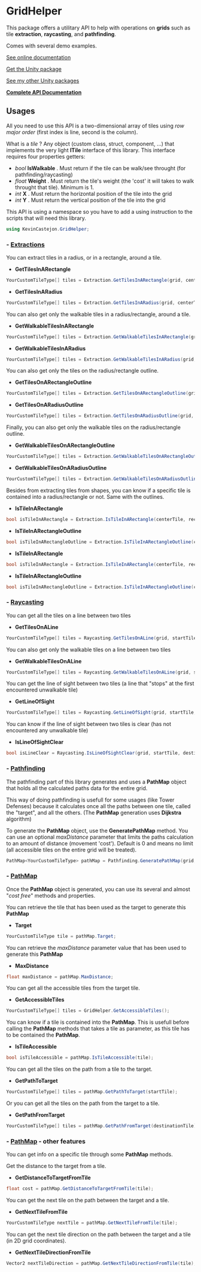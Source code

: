 # GridHelper

This package offers a utilitary API to help with operations on **grids** such as tile **extraction**, **raycasting**, and **pathfinding**.

Comes with several demo examples.

[See online documentation](https://kevincastejon.github.io/Unity-GridHelper/)

[Get the Unity package](https://github.com/kevincastejon/Unity-GridHelper/releases/latest)

[See my other Unity packages](https://assetstore.unity.com/publishers/46935)

**[Complete API Documentation](https://kevincastejon.fr/demos/Documentations/Unity-GridHelper/)**

## Usages

All you need to use this API is a two-dimensional array of tiles using *row major order* (first index is line, second is the column).

What is a *tile* ? Any object (custom class, struct, component, ...) that implements the very light **ITile** interface of this library. This interface requires four properties getters:
- *bool* **IsWalkable** . Must return if the tile can be walk/see throught (for pathfinding/raycasting)
- *float* **Weight** . Must return the tile's weight (the 'cost' it will takes to walk throught that tile). Minimum is 1.
- *int* **X** . Must return the horizontal position of the tile into the grid
- *int* **Y** . Must return the vertical position of the tile into the grid

This API is using a namespace so you have to add a using instruction to the scripts that will need this library.
```cs
using KevinCastejon.GridHelper;
```

### - <u>Extractions</u>

You can extract tiles in a radius, or in a rectangle, around a tile.

- **GetTilesInARectangle**
```cs
YourCustomTileType[] tiles = Extraction.GetTilesInARectangle(grid, centerTile, rectangleSize);
```
- **GetTilesInARadius**
```cs
YourCustomTileType[] tiles = Extraction.GetTilesInARadius(grid, centerTile, radius);
```

You can also get only the walkable tiles in a radius/rectangle, around a tile.

- **GetWalkableTilesInARectangle**
```cs
YourCustomTileType[] tiles = Extraction.GetWalkableTilesInARectangle(grid, centerTile, rectangleSize);
```
- **GetWalkableTilesInARadius**
```cs
YourCustomTileType[] tiles = Extraction.GetWalkableTilesInARadius(grid, centerTile, radius);
```

You can also get only the tiles on the radius/rectangle outline.

- **GetTilesOnARectangleOutline**
```cs
YourCustomTileType[] tiles = Extraction.GetTilesOnARectangleOutline(grid, centerTile, rectangleSize);
```
- **GetTilesOnARadiusOutline**
```cs
YourCustomTileType[] tiles = Extraction.GetTilesOnARadiusOutline(grid, centerTile, radius);
```

Finally, you can also get only the walkable tiles on the radius/rectangle outline.

- **GetWalkableTilesOnARectangleOutline**
```cs
YourCustomTileType[] tiles = Extraction.GetWalkableTilesOnARectangleOutline(grid, centerTile, rectangleSize);
```
- **GetWalkableTilesOnARadiusOutline**
```cs
YourCustomTileType[] tiles = Extraction.GetWalkableTilesOnARadiusOutline(grid, centerTile, radius);
```

Besides from extracting tiles from shapes, you can know if a specific tile is contained into a radius/rectangle or not. Same with the outlines.

- **IsTileInARectangle**
```cs
bool isTileInARectangle = Extraction.IsTileInARectangle(centerTile, rectangleSize);
```
- **IsTileInARectangleOutline**
```cs
bool isTileInARectangleOutline = Extraction.IsTileInARectangleOutline(centerTile, radius);
```
- **IsTileInARectangle**
```cs
bool isTileInARectangle = Extraction.IsTileInARectangle(centerTile, rectangleSize);
```
- **IsTileInARectangleOutline**
```cs
bool isTileInARectangleOutline = Extraction.IsTileInARectangleOutline(centerTile, radius);
```

### - <u>Raycasting</u>

You can get all the tiles on a line between two tiles

- **GetTilesOnALine**
```cs
YourCustomTileType[] tiles = Raycasting.GetTilesOnALine(grid, startTile, destinationTile);
```

You can also get only the walkable tiles on a line between two tiles

- **GetWalkableTilesOnALine**
```cs
YourCustomTileType[] tiles = Raycasting.GetWalkableTilesOnALine(grid, startTile, destinationTile);
```

You can get the line of sight between two tiles (a line that "stops" at the first encountered unwalkable tile)

- **GetLineOfSight**
```cs
YourCustomTileType[] tiles = Raycasting.GetLineOfSight(grid, startTile, destinationTile);
```

You can know if the line of sight between two tiles is clear (has not encountered any unwalkable tile)

- **IsLineOfSightClear**
```cs
bool isLineClear = Raycasting.IsLineOfSightClear(grid, startTile, destinationTile);
```

### - <u>Pathfinding</u>

The pathfinding part of this library generates and uses a **PathMap** object that holds all the calculated paths data for the entire grid.

This way of doing pathfinding is usefull for some usages (like Tower Defenses) because it calculates once all the paths between one tile, called the "target", and all the others. (The **PathMap** generation uses **Dijkstra** algorithm)

To generate the **PathMap** object, use the **GeneratePathMap** method. You can use an optional *maxDistance* parameter that limits the paths calculation to an amount of distance (movement 'cost'). Default is 0 and means no limit (all accessible tiles on the entire grid will be treated).

```cs
PathMap<YourCustomTileType> pathMap = Pathfinding.GeneratePathMap(grid, targetTile, maxDistance);
```

### - <u>PathMap</u>

Once the **PathMap** object is generated, you can use its several and almost "*cost free*" methods and properties.

You can retrieve the tile that has been used as the target to generate this **PathMap**

- **Target**
```cs
YourCustomTileType tile = pathMap.Target;
```

You can retrieve the *maxDistance* parameter value that has been used to generate this **PathMap**

- **MaxDistance**
```cs
float maxDistance = pathMap.MaxDistance;
```

You can get all the accessible tiles from the target tile.

- **GetAccessibleTiles**
```cs
YourCustomTileType[] tiles = GridHelper.GetAccessibleTiles();
```

You can know if a tile is contained into the **PathMap**. This is usefull before calling the **PathMap** methods that takes a tile as parameter, as this tile has to be contained the **PathMap**.

- **IsTileAccessible**
```cs
bool isTileAccessible = pathMap.IsTileAccessible(tile);
```

You can get all the tiles on the path from a tile to the target.

- **GetPathToTarget**
```cs
YourCustomTileType[] tiles = pathMap.GetPathToTarget(startTile);
```

Or you can get all the tiles on the path from the target to a tile.

- **GetPathFromTarget**
```cs
YourCustomTileType[] tiles = pathMap.GetPathFromTarget(destinationTile);
```

### - <u>PathMap</u> - other features

You can get info on a specific tile through some **PathMap** methods.

Get the distance to the target from a tile.

- **GetDistanceToTargetFromTile**
```cs
float cost = pathMap.GetDistanceToTargetFromTile(tile);
```

You can get the next tile on the path between the target and a tile.

- **GetNextTileFromTile**
```cs
YourCustomTileType nextTile = pathMap.GetNextTileFromTile(tile);
```

You can get the next tile direction on the path between the target and a tile (in 2D grid coordinates).

- **GetNextTileDirectionFromTile**
```cs
Vector2 nextTileDirection = pathMap.GetNextTileDirectionFromTile(tile);
```
